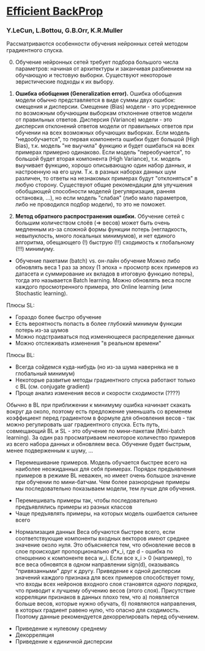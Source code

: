 # **[Efficient BackProp](https://github.com/lysuhin/Papers/blob/master/Efficient%20BackProp.pdf)**
### Y.LeCun, L.Bottou, G.B.Orr, K.R.Muller
Рассматриваются особенности обучения нейронных сетей методом градиентного спуска.

0. Обучение нейронных сетей требует подбора большого числа параметров: начиная от архитектуры и заканчивая разбиением на обучающую и тестовую выборки. Существуют некотороые эвристические подходы к их выбору.

1. **Ошибка обобщения (Generalization error).** Ошибка обобщения модели обычно представляется в виде суммы двух ошибок: смещения и дисперсии. Смещение (Bias) модели - это усредненное по возможным обучающим выборкам отклонение ответов модели от правильных ответов. Дисперсия (Variance) модели - это дисперсия отклонений ответов модели от правильных ответов при обучении на всех возможных обучающих выборках. Если модель "недообучается", то первая компонента ошибки будет большой (High Bias), т.к. модель "не выучила" функцию и будет ошибаться на всех примерах примерно одинаково. Если модель "переобучается", то большой будет вторая компонента (High Variance), т.к. модель выучивает функцию, хорошо описывающую один набор данных, и настроенную на его шум. Т.к. в разных наборах данных шум различен, то ответы на незнакомых примерах будут "отклоняться" в любую сторону. Существуют общие рекомендации для улучшения обобщающей способности моделей (регуляризация, ранняя остановка, ...), но если модель "слабая" (либо мало параметров, либо не проводился подбор модели), то это не поможет.

2. **Метод обратного распространения ошибки.** Обучение сетей с большим количеством слоёв (=> весов) может быть очень медленным из-за сложной формы функции потерь (негладкость, невыпуклость, много локальных минимумов), и нет единого алгоритма, обещающего (!) быструю (!!) сходимость к глобальному (!!!) минимуму.

  * Обучение пакетами (batch) vs. он-лайн обучение
  Можно либо обновлять веса 1 раз за эпоху (1 эпоха = просмотр всех примеров из датасета и суммирование их вкладов в итоговую
  функцию потерь), тогда это называется Batch learning. Можно обновлять веса после каждого просмотренного примера, это Online learning (или Stochastic learning). 
  
  Плюсы SL:
   + Гораздо более быстро обучение
   + Есть вероятность попасть в более глубокий минимум функции потерь из-за шумов 
   + Можно подстраиваться под изменяющееся распределение данных
   + Можно отслеживать изменения "в реальном времени"
  
  Плюсы BL:
   + Всегда сойдемся куда-нибудь (но из-за шума наверняка не в глобальный минимум)
   + Некоторые развитые методы градиентного спуска работают только с BL (см. conjugate gradient)
   + Проще анализ изменения весов и скорости сходимости (????)
  
  Обычно в BL при приближении к минимуму ошибка начинает скакать вокруг да около, поэтому есть предложение уменьшать со временем коэффициент перед градиентом в формуле для обновления весов - так можно регулировать шаг градиентного спуска.
  Есть путь, совмещающий BL и SL - это обучение по мини-пакетам (Mini-batch learning). За один раз просматриваем некоторое количество примеров из всего набора данных и обновляем веса. Обучение будет быстрым, менее подверженным к шуму, ...

* Перемешивание примеров. Модель обучается быстрее всего на наиболее неожиданных для себя примерах. Порядок предъявления примеров в режиме BL неважен, но имеет очень большое значение при обучении по мини-батчам. Чем более разнородные примеры мы последовательно показываем модели, тем лучше для обучения.
+ Перемешивать примеры так, чтобы последовательно предъявлялись примеры из разных классов
+ Чаще предъявлять примеры, на которых модель ошибается сильнее всего

* Нормализация данных
Веса обучаются быстрее всего, если соответствующие компоненты входных векторов имеют среднее значение около нуля. Это объясняется тем, что обновление весов в слое происходит пропорционально d*x_i, где d - ошибка по отношению к компоненте веса w_i. Если все x_i > 0 (например), то все веса обновятся в _одном_ направлении sign(d), оказываясь "привязанными" друг к другу.
Приведение к одной дисперсии значений каждого признака для всех примеров способствует тому, что входы всех нейронов входного слоя становятся _одного порядка_, что приводит к лучшему обучению весов (этого слоя).
Присутствие корреляции признаков в данных плохо тем, что а) появляется больше весов, которые нужно обучать, б) появляются направления, в которых градиент равено нулю, что опасно для сходимость. Поэтому данные рекомендуется декоррелировать перед обучением.
+ Приведение к нулевому среднему
+ Декорреляция
+ Приведение к единичной дисперсии


  


